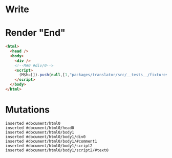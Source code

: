 # Write
  <div></div><!M#0 #div/0><script>(M$h=[]).push(null,[1,"packages/translator/src/__tests__/fixtures/native-tag-ref-downstream-effect/template.marko_1",])</script>


# Render "End"
```html
<html>
  <head />
  <body>
    <div />
    <!--M#0 #div/0-->
    <script>
      (M$h=[]).push(null,[1,"packages/translator/src/__tests__/fixtures/native-tag-ref-downstream-effect/template.marko_1",])
    </script>
  </body>
</html>
```

# Mutations
```
inserted #document/html0
inserted #document/html0/head0
inserted #document/html0/body1
inserted #document/html0/body1/div0
inserted #document/html0/body1/#comment1
inserted #document/html0/body1/script2
inserted #document/html0/body1/script2/#text0
```